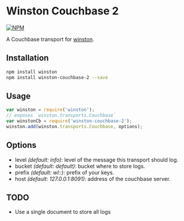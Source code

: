 # Winston Couchbase 2

[![NPM](https://nodei.co/npm/winston-couchbase-2.png?downloads=true)](https://nodei.co/npm/winston-couchbase-2)

A Couchbase transport for [winston][1].

## Installation

```bash
npm install winston
npm install winston-couchbase-2 --save
```

## Usage

```js
var winston = require('winston');
// exposes `winston.transports.Couchbase`
var winstonCb = require('winston-couchbase-2');
winston.add(winston.transports.Couchbase, options);
```

## Options

- level *(default: info)*: level of the message this transport should log.
- bucket *(default: default)*: bucket where to store logs.
- prefix *(default: wl::)*: prefix of your keys.
- host *(default: 127.0.0.1:8091)*: address of the couchbase server.

## TODO

- Use a single document to store all logs

[1]: https://github.com/flatiron/winston "Winston"
